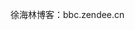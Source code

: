 徐海林博客：bbc.zendee.cn
<!---
xhl123-mxz/xhl123-mxz is a ✨ special ✨ repository because its `README.md` (this file) appears on your GitHub profile.
You can click the Preview link to take a look at your changes.
--->

